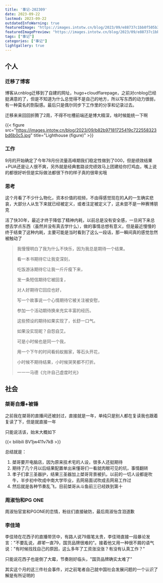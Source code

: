```yaml
---
title: '事记-202309'
date: 2023-09-22
lastmod: 2023-09-22
outdatedInfoWarning: true
featuredImage: "https://images.intotw.cn/blog/2023/09/e88737c1bb0f505b3a01dcc169dae8f7.jpeg"
featuredImagePreview: "https://images.intotw.cn/blog/2023/09/e88737c1bb0f505b3a01dcc169dae8f7.jpeg"
tags: ["事记"]
categories: ["事记"]
lightgallery: true
---
```


## 个人

### 迁移了博客

博客从cnblog迁移到了自建的网址，hugo+cloudflarepage，之前对cnblog已经挺满意的了，但是不知道为什么总觉得不是自己的地方，所以写东西的动力很弱，有一种莫名的割裂感。最后只是偶尔同步下工作里的分享和记录过去。

迁移来来回回折腾了2周，不得不吐槽前端还是博大精深，啥时候能统一下啊

{{< figure src="https://images.intotw.cn/blog/2023/09/b82b97181725419c722558323bd6b0c5.jpg" title="Lighthouse (figure)" >}} 

### 工作

9月的开始确定了今年78月份流量高峰期我们稳定性做到了000，但是绩效结果+PUA还是让人很不爽，另外就是经典套路谈完绩效马上团建给你打鸡血，嘴上说的都很好听但是实际做法都很下作的样子真的很卑劣哦

### 思考

这个月看了不少什么物化，资本价值的视频，不由得感觉现在的**人**的一生确实悲哀，大部分人从生下来就已经被定义，或者注定被定义了，这未尝不是一种赛博朋克

活了快30年，最近才终于降低了精神内耗，以前总是没有安全感，一旦闲下来总想去学点东西（虽然并没有真去学什么），做的事情总想有意义，但是最近慢慢的终于结束了这种内耗，主要可能是当时看到了这么一段话，那一瞬间真的感觉忽然被触动了

> 我慢慢明白了我为什么不快乐，因为我总是期待一个结果。
>
> 看一本书期待它让我变深刻，
>
> 吃饭游泳期待它让我一斤斤瘦下来，
>
> 发一条短信期待它被回复，
>
> 对人好期待它回应也好，
>
> 写一个故事说一个心情期待它被关注被安慰，
>
> 参加一个活动期待换来充实丰富的经历。
>
> 这些预设的期待如果实现了，长舒一口气。
>
> 如果没实现昵？自怨自艾。
>
> 可是小时候也是同一个我，
>
> 用一个下午的时间看蚂蚁搬家，等石头开花，
>
> 小时候不期待结果，小时候哭笑都不打折。
>
> 一一一马德《允许自己虚度时光》



##  社会

### 桀哥自爆+被锤

之前我在桀哥的直播间还被封过，直接就是一年，单纯只是别人都在复读我也跟着复读了下，但是就直接一年

只能说活该，始末大概如下

{{< bilibili BV1jw411v7kB >}}



总结就是：

1. 桀哥要开电脑店，因为原来技术宅的人设，很多人还挺期待
2. 期待了几个月以后结果配置单出来懂哥们一看就肉眼可见的坑，事情翻转
3. 孝子们拿三圣器护，结果三圣器加上桀哥背景被扒，以前的一切人设都是吹牛，半步初中吹成中南大学毕业，去网易面试吹成去网易工作过
4. 然后就是各种节奏乱飞，目前桀哥从斗鱼前三已经跌到第十

### 周淑怡和PG ONE

周淑怡官宣和PGONE的恋情，粉丝们直接破防，最后周淑怡含泪道歉

### 李佳琦

李佳琦在花西子的直播带货中，有路人说79眉笔太贵，李佳琦直接一段暴论发言："不要乱说，*眉笔*一直79，国货品牌很难的"。接着他又用一种很不屑的语气说："有时候找找自己的原因，这么多年了工资涨没涨？有没有认真工作？"

只能说花西子也是倒了大霉，节奏刚好临头，"国货品牌确实太难了"

其实这个月的这三件社会事件，对之前笔者自己就中国社会发展问题的一个认识了解是有所证明的




